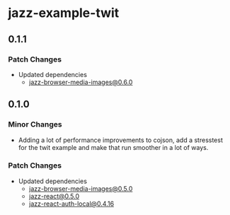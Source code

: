# jazz-example-twit

## 0.1.1

### Patch Changes

- Updated dependencies
  - jazz-browser-media-images@0.6.0

## 0.1.0

### Minor Changes

- Adding a lot of performance improvements to cojson, add a stresstest for the twit example and make that run smoother in a lot of ways.

### Patch Changes

- Updated dependencies
  - jazz-browser-media-images@0.5.0
  - jazz-react@0.5.0
  - jazz-react-auth-local@0.4.16
